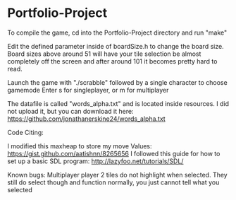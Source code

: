 # Portfolio-Project

To compile the game, cd into the Portfolio-Project directory and run "make"

Edit the defined parameter inside of boardSize.h to change the board size.
Board sizes above around 51 will have your tile selection be almost completely off the screen
and after around 101 it becomes pretty hard to read.

Launch the game with "./scrabble" followed by a single character to choose gamemode
Enter s for singleplayer, or m for multiplayer

The datafile is called "words_alpha.txt" and is located inside resources. I did not upload it, but you can download it here: https://github.com/jonathanerskine24/words_alpha.txt

Code Citing:

I modified this maxheap to store my move Values: https://gist.github.com/aatishnn/8265656
I followed this guide for how to set up a basic SDL program: http://lazyfoo.net/tutorials/SDL/


Known bugs:
Multiplayer player 2 tiles do not highlight when selected. They still do select though and function normally, you just cannot tell what you selected